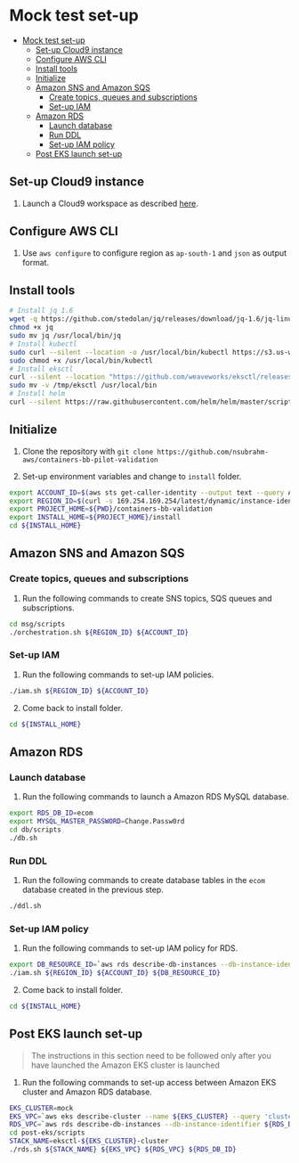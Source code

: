 # Mock test set-up

- [Mock test set-up](#mock-test-set-up)
  - [Set-up Cloud9 instance](#set-up-cloud9-instance)
  - [Configure AWS CLI](#configure-aws-cli)
  - [Install tools](#install-tools)
  - [Initialize](#initialize)
  - [Amazon SNS and Amazon SQS](#amazon-sns-and-amazon-sqs)
    - [Create topics, queues and subscriptions](#create-topics-queues-and-subscriptions)
    - [Set-up IAM](#set-up-iam)
  - [Amazon RDS](#amazon-rds)
    - [Launch database](#launch-database)
    - [Run DDL](#run-ddl)
    - [Set-up IAM policy](#set-up-iam-policy)
  - [Post EKS launch set-up](#post-eks-launch-set-up)

## Set-up Cloud9 instance

1. Launch a Cloud9 workspace as described [here](../docs/c9.md).

## Configure AWS CLI

1. Use `aws configure` to configure region as `ap-south-1` and `json` as output format.

## Install tools

```bash
# Install jq 1.6
wget -q https://github.com/stedolan/jq/releases/download/jq-1.6/jq-linux64 -O jq
chmod +x jq
sudo mv jq /usr/local/bin/jq
# Install kubectl
sudo curl --silent --location -o /usr/local/bin/kubectl https://s3.us-west-2.amazonaws.com/amazon-eks/1.21.5/2022-01-21/bin/linux/amd64/kubectl
sudo chmod +x /usr/local/bin/kubectl
# Install eksctl
curl --silent --location "https://github.com/weaveworks/eksctl/releases/latest/download/eksctl_$(uname -s)_amd64.tar.gz" | tar xz -C /tmp
sudo mv -v /tmp/eksctl /usr/local/bin
# Install helm
curl --silent https://raw.githubusercontent.com/helm/helm/master/scripts/get-helm-3 | /bin/bash -
```

## Initialize

1. Clone the repository with `git clone https://github.com/nsubrahm-aws/containers-bb-pilot-validation`

2. Set-up environment variables and change to `install` folder.

```bash
export ACCOUNT_ID=$(aws sts get-caller-identity --output text --query Account)
export REGION_ID=$(curl -s 169.254.169.254/latest/dynamic/instance-identity/document | jq -r '.region')
export PROJECT_HOME=${PWD}/containers-bb-validation
export INSTALL_HOME=${PROJECT_HOME}/install
cd ${INSTALL_HOME}
```

## Amazon SNS and Amazon SQS

### Create topics, queues and subscriptions

1. Run the following commands to create SNS topics, SQS queues and subscriptions.

```bash
cd msg/scripts
./orchestration.sh ${REGION_ID} ${ACCOUNT_ID}
```

### Set-up IAM

1. Run the following commands to set-up IAM policies.

```bash
./iam.sh ${REGION_ID} ${ACCOUNT_ID}
```

2. Come back to install folder.

```bash
cd ${INSTALL_HOME}
```

## Amazon RDS

### Launch database

1. Run the following commands to launch a Amazon RDS MySQL database.

```bash
export RDS_DB_ID=ecom
export MYSQL_MASTER_PASSWORD=Change.Passw0rd
cd db/scripts
./db.sh
```

### Run DDL

1. Run the following commands to create database tables in the `ecom` database created in the previous step.

```bash
./ddl.sh
```

### Set-up IAM policy

1. Run the following commands to set-up IAM policy for RDS.

```bash
export DB_RESOURCE_ID=`aws rds describe-db-instances --db-instance-identifier ${RDS_DB_ID} --query 'DBInstances[0].DbiResourceId' --output text`
./iam.sh ${REGION_ID} ${ACCOUNT_ID} ${DB_RESOURCE_ID}
```

2. Come back to install folder.

```bash
cd ${INSTALL_HOME}
```

## Post EKS launch set-up

> The instructions in this section need to be followed only after you have launched the Amazon EKS cluster is launched

1. Run the following commands to set-up access between Amazon EKS cluster and Amazon RDS database.

```bash
EKS_CLUSTER=mock
EKS_VPC=`aws eks describe-cluster --name ${EKS_CLUSTER} --query 'cluster.resourcesVpcConfig.vpcId' --output text`
RDS_VPC=`aws rds describe-db-instances --db-instance-identifier ${RDS_DB_ID} --query 'DBInstances[0].DBSubnetGroup.VpcId' --output text`
cd post-eks/scripts
STACK_NAME=eksctl-${EKS_CLUSTER}-cluster
./rds.sh ${STACK_NAME} ${EKS_VPC} ${RDS_VPC} ${RDS_DB_ID}
```
